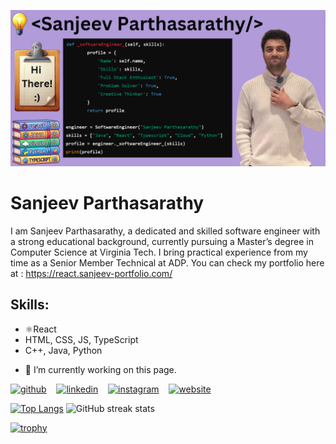![Software Engineer](https://github.com/Sanjeev2601/Sanjeev2601/blob/main/Github_banner.png)

# Sanjeev Parthasarathy
I am Sanjeev Parthasarathy, a dedicated and skilled software engineer with a strong educational background, currently pursuing a Master’s degree in Computer Science at Virginia Tech. I bring practical experience from my time as a Senior Member Technical at ADP. You can check my portfolio here at : https://react.sanjeev-portfolio.com/

## Skills: 
* ⚛️React
* HTML, CSS, JS, TypeScript 
* C++, Java, Python
- 🔭 I’m currently working on this page. 


[<img src='https://cdn.jsdelivr.net/npm/simple-icons/icons/github.svg' alt='github' height='40'>](https://github.com/Sanjeev2601)&nbsp;&nbsp;&nbsp;
[<img src='https://cdn.jsdelivr.net/npm/simple-icons/icons/linkedin.svg' alt='linkedin' height='40'>](https://www.linkedin.com/in/sanjeevp26/)&nbsp;&nbsp;&nbsp;
[<img src='https://cdn.jsdelivr.net/npm/simple-icons/icons/instagram.svg' alt='instagram' height='40'>](https://www.instagram.com/lebro_gems/)&nbsp;&nbsp;&nbsp;
[<img src='https://cdn.jsdelivr.net/npm/simple-icons/icons/icloud.svg' alt='website' height='40'>](https://react.sanjeev-portfolio.com/)

[![Top Langs](https://github-readme-stats.vercel.app/api/top-langs/?username=Sanjeev2601)](https://github.com/anuraghazra/github-readme-stats)    ![GitHub streak stats](https://streak-stats.demolab.com/?user=Sanjeev2601)  

[![trophy](https://github-profile-trophy.vercel.app/?username=Sanjeev2601)](https://github.com/ryo-ma/github-profile-trophy)
